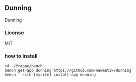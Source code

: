 ## Dunning

Dunning

### License

MIT

### how to install

```
cd ~/frappe/bench
bench get-app dunning https://github.com/newmatik/dunning
bench --site [mysite] install-app dunning
```

